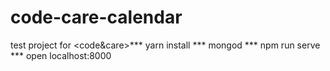 # code-care-calendar
test project for &lt;code&amp;care>***
yarn install ***
mongod ***
npm run serve ***
open localhost:8000
